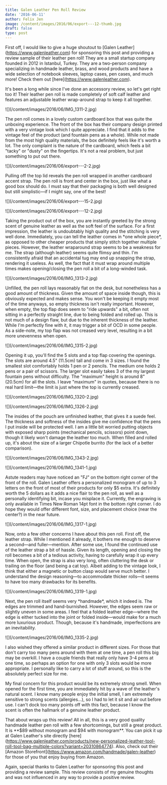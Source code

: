 ```yaml
---
title: Galen Leather Pen Roll Review
date: '2016-06-11'
author: Felix Jen
image: /content/images/2016/06/export---12-thumb.jpg
draft: false
type: post
---
```

First off, I would like to give a huge shoutout to \[Galen Leather](https://www.galenleather.com) for sponsoring this post and providing a review sample of their leather pen roll! They are a small startup company founded in 2012 in Istanbul, Turkey. They are a two-person company specializing in handmade leather, brass, and wood products and have a wide selection of notebook sleeves, laptop cases, pen cases, and much more! Check them out \[here](https://www.galenleather.com).



It's been a long while since I've done an accessory review, so let's get right too it! Their leather pen roll is made completely of soft calf leather and features an adjustable leather wrap-around strap to keep it all together. 



!\[](/content/images/2016/06/IMG_1311-2.jpg)



The pen roll comes in a lovely custom cardboard box that was quite the unboxing experience. The front of the box has their company design printed with a very vintage look which I quite appreciate. I find that it adds to the vintage feel of the product (and fountain pens as a whole). While not made from the most high quality materials, the box definitely feels like it's worth a lot. The only complaint is the nature of the cardboard, which feels a bit "tacky" or "dusty" on the fingertips. It's not a real problem, but just something to put out there.



!\[](/content/images/2016/06/export---2-2.jpg)



Pulling off the top lid reveals the pen roll wrapped in another cardboard accent strap. The pen roll is front and center in the box, just like what a good box should do. I must say that their packaging is both well designed but still simplistic—if I might say, one of the best!



!\[](/content/images/2016/06/export---15-2.jpg)



!\[](/content/images/2016/06/export---12-2.jpg)



Taking the product out of the box, you are instantly greeted by the strong scent of genuine leather as well as the soft feel of the surface. For a first impression, the leather is undoubtably high quality and the stitching is very well done. Immediately, you can tell the leather comes in \*one whole piece\*, as opposed to other cheaper products that simply stitch together multiple pieces. However, the leather wraparound strap seems to be a weakness for me. The strap (although leather) seems quite flimsy and thin. I'm consistently afraid that an accidental tug may end up snapping the strap, rendering it useless. As well, the fact that it must wrap around multiple times makes opening/closing the pen roll a bit of a long-winded task. 



!\[](/content/images/2016/06/IMG_1313-2.jpg)



Unfilled, the pen roll lays reasonably flat on the desk, but nonetheless has a good amount of thickness. Given the amount of space inside though, this is obviously expected and makes sense. You won't be keeping it empty most of the time anyways, so empty thickness isn't really important. However, when empty, the top flap does seem to "ride upwards" a bit, often not sitting in a perfectly straight line, due to being folded and rolled up. This is not much of a design flaw, but due to the inherent thickness of the leather. While I'm perfectly fine with it, it may trigger a bit of OCD in some people. As a side-note, my top flap was not creased very level, resulting in a bit more unevenness when open.



!\[](/content/images/2016/06/IMG_1315-2.jpg)



Opening it up, you'll find the 5 slots and a top flap covering the openings. The slots are around 4.5" (11.5cm) tall and come in 3 sizes. I found the smallest slot comfortably holds 1 pen or 2 pencils. The medium one holds 2 pens or a pair of scissors. The larger slot easily takes 3 of the my largest fountain pens without difficulty. The "maximum" height is around 8" (20.5cm) for all the slots. I leave "maximum" in quotes, because there is no real hard limit—the limit is just where the top is currently creased.



!\[](/content/images/2016/06/IMG_1320-2.jpg)



!\[](/content/images/2016/06/IMG_1326-2.jpg)



The insides of the pouch are unfinished leather, that gives it a suede feel. The thickness and softness of the insides give me confidence that the pens I put inside will be protected well. I am a little bit worried putting objects with exposed sharp points (mechanical pencils, scissors) point down, though it likely won't damage the leather too much. When filled and rolled up, it's about the size of a larger Chipotle burrito (for the lack of a better comparison).



!\[](/content/images/2016/06/IMG_1343-2.jpg)



!\[](/content/images/2016/06/IMG_1341-1.jpg)



Astute readers may have noticed an "FJ" on the bottom right corner of the front of the roll. Galen Leather offers a personalized monogram of up to 3 letters on the front of most of their products for only $5 extra. It's definitely worth the 5 dollars as it adds a nice flair to the pen roll, as well as a personally identifying bit, incase you misplace it. Currently, the engraving is only available in Times New Roman 14pt font in the bottom right corner. I do hope they would offer different font, size, and placement choice (near the center?) in the near future. 



!\[](/content/images/2016/06/IMG_1317-1.jpg)



Now, onto a few other concerns I have about this pen roll. First off, the leather strap. While I mentioned it already, it bothers me enough to deserve a second—and fuller—mention. After some use, I found the continued use of the leather strap a bit of hassle. Given its length, opening and closing the roll becomes a bit of a tedious activity, having to carefully wrap it up every time. When open, the strap is also very long, often cluttering the desk or trailing on the floor (and being a cat toy). Albeit adding to the vintage look, I think that either a magnetic or button clasp would serve much better. I understand the design reasoning—to accommodate thicker rolls—it seems to have too many drawbacks for its benefits. 



!\[](/content/images/2016/06/IMG_1319-1.jpg)



Next, the pen roll itself seems very \*handmade\*, which it indeed is. The edges are trimmed and hand-burnished. However, the edges seem raw or slightly uneven in some areas. I feel that a folded leather edge—where the edge is either tucked into the joint or folded inside—would make for a much more luxurious product. Though, because it's handmade, imperfections are an inevitability.



!\[](/content/images/2016/06/IMG_1335-2.jpg)



I also wished they offered a similar product in different sizes. For those that don't carry too many pens around with them at one time, a pen roll this big may be overkill. I have a couple friends that really only have 3-4 pens at one time, so perhaps an option for one with only 3 slots would be more appropriate. I personally like to carry a lot of stuff around, so this is the absolutely perfect size for me.



My final concern for this product would be its extremely strong smell. When opened for the first time, you are immediately hit by a wave of the leather's natural scent. I know many people enjoy the initial smell, I am extremely sensitive to strong scents (allergies...), so I had to let it sit and air out before use. I can't dock too many points off with this fact, because I know the scent is often the hallmark of a genuine leather product. 



That about wraps up this review! All in all, this is a very good quality handmade leather pen roll with a few shortcomings, but still a great product. It is \*\*$89 without monogram and $94 with monogram\*\*. You can pick it up at Galen Leather's site directly \[here](https://www.galenleather.com/products/new-personalized-leather-tool-roll-tool-bag-multiple-colors?variant=20310864774). Also, check out their \[Amazon Storefront](https://www.amazon.com/handmade/galen-leather) for those of you that enjoy buying from Amazon. 



Again, special thanks to Galen Leather for sponsoring this post and providing a review sample. This review consists of my genuine thoughts and was not influenced in any way to provide a positive review.

